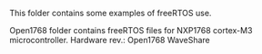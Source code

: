 This folder contains some examples of freeRTOS use.

Open1768 folder contains freeRTOS files for NXP1768 cortex-M3 microcontroller.
Hardware rev.: Open1768 WaveShare